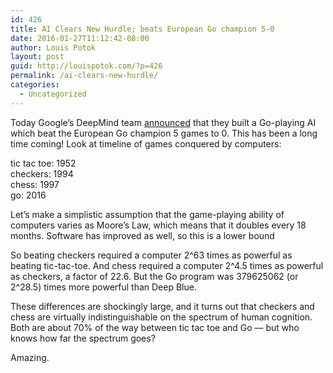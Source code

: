```yaml
---
id: 426
title: AI Clears New Hurdle; beats European Go champion 5-0
date: 2016-01-27T11:12:42-08:00
author: Louis Potok
layout: post
guid: http://louispotok.com/?p=426
permalink: /ai-clears-new-hurdle/
categories:
  - Uncategorized
---
```

Today Google&#8217;s DeepMind team [announced](https://t.co/mvCnAeiY2E) that they built a Go-playing AI which beat the European Go champion 5 games to 0. This has been a long time coming! Look at timeline of games conquered by computers:

tic tac toe: 1952  
checkers: 1994  
chess: 1997  
go: 2016

Let&#8217;s make a simplistic assumption that the game-playing ability of computers varies as Moore&#8217;s Law, which means that it doubles every 18 months. Software has improved as well, so this is a lower bound

So beating checkers required a computer 2^63 times as powerful as beating tic-tac-toe. And chess required a computer 2^4.5 times as powerful as checkers, a factor of 22.6. But the Go program was 379625062 (or 2^28.5) times more powerful than Deep Blue.

These differences are shockingly large, and it turns out that checkers and chess are virtually indistinguishable on the spectrum of human cognition. Both are about 70% of the way between tic tac toe and Go &#8212; but who knows how far the spectrum goes?

Amazing.